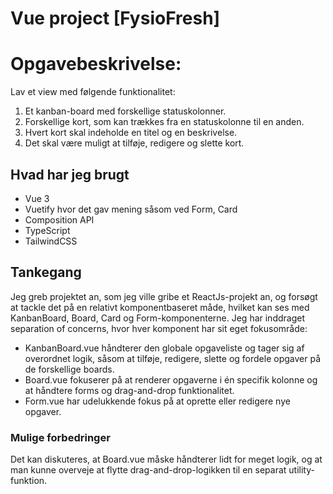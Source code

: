 # Vue project [FysioFresh]

# Opgavebeskrivelse:

Lav et view med følgende funktionalitet:
1. Et kanban-board med forskellige statuskolonner.
2. Forskellige kort, som kan trækkes fra en statuskolonne til en anden.
3. Hvert kort skal indeholde en titel og en beskrivelse.
4. Det skal være muligt at tilføje, redigere og slette kort.

## Hvad har jeg brugt

- Vue 3
- Vuetify hvor det gav mening såsom ved Form, Card
- Composition API
- TypeScript
- TailwindCSS


## Tankegang


Jeg greb projektet an, som jeg ville gribe et ReactJs-projekt an, og forsøgt at tackle det på en relativt komponentbaseret måde, hvilket kan ses med KanbanBoard, Board, Card og Form-komponenterne. Jeg har inddraget separation of concerns, hvor hver komponent har sit eget fokusområde:

- KanbanBoard.vue håndterer den globale opgaveliste og tager sig af overordnet logik, såsom at tilføje, redigere, slette og fordele opgaver på de forskellige boards.
- Board.vue fokuserer på at renderer opgaverne i én specifik kolonne og at håndtere forms og drag-and-drop funktionalitet.
- Form.vue har udelukkende fokus på at oprette eller redigere nye opgaver.


### Mulige forbedringer

Det kan diskuteres, at Board.vue måske håndterer lidt for meget logik, og at man kunne overveje at flytte drag-and-drop-logikken til en separat utility-funktion.



